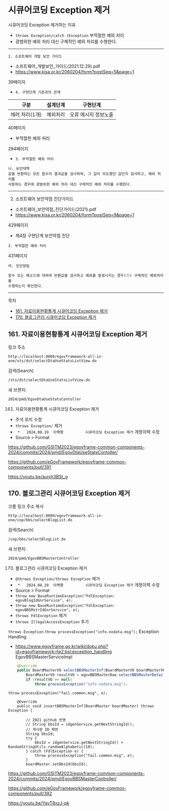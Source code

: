 # 시큐어코딩 Exception 제거

시큐어코딩 Exception 제거하는 이유
- `throws Exception/catch (Exception` 부적절한 예외 처리
- 광범위한 예외 처리 대신 구체적인 예외 처리를 수행한다.

---

`1. 소프트웨어 개발 보안 가이드`
- 소프트웨어_개발보안_가이드(2021.12.29).pdf
- https://www.kisa.or.kr/2060204/form?postSeq=5&page=1

39페이지
- `4. 구현단계 기준과의 관계`

구분|설계단계|구현단계
-|-|-
에러 처리(1개)|예외처리|오류 메시지 정보노출

40페이지
- 부적절한 예외 처리

294페이지
- `3. 부적절한 예외 처리`

```
나. 보안대책
값을 반환하는 모든 함수의 결과값을 검사하여, 그 값이 의도했던 값인지 검사하고, 예외 처리를
사용하는 경우에 광범위한 예외 처리 대신 구체적인 예외 처리를 수행한다.
```

---

2. 소프트웨어 보안약점 진단가이드
- 소프트웨어_보안약점_진단가이드(2021).pdf
- https://www.kisa.or.kr/2060204/form?postSeq=9&page=1

429페이지
- 제4장 구현단계 보안약점 진단

`3. 부적절한 예외 처리`

431페이지

```
라. 진단방법

함수 또는 메소드에 대하여 반환값을 검사하고 예외를 발생시키는 경우(①) 구체적인 예외처리를
수행하는지 확인한다.
```

---

목차
- [161. 자료이용현황통계 시큐어코딩 Exception 제거](#161-자료이용현황통계-시큐어코딩-exception-제거)
- [170. 블로그관리 시큐어코딩 Exception 제거](#170-블로그관리-시큐어코딩-exception-제거)

## 161. 자료이용현황통계 시큐어코딩 Exception 제거

링크 주소
```
http://localhost:8080/egovframework-all-in-one/sts/dst/selectDtaUseStatsListView.do
```

검색(Search)
```
/sts/dst/selectDtaUseStatsListView.do
```

새 브랜치:
```
2024/pmd/EgovDtaUseStatsContoller
```

161. 자료이용현황통계 시큐어코딩 Exception 제거
- 주석 위치 수정
- `throws Exception/` 제거
- ` *   2024.08.19  이백행          시큐어코딩 Exception 제거` 개정이력 수정
- Source > Format

https://github.com/GSITM2023/egovframe-common-components-2024/commits/2024/pmd/EgovDtaUseStatsContoller/

https://github.com/eGovFramework/egovframe-common-components/pull/391

https://youtu.be/auivh3BSt_g

## 170. 블로그관리 시큐어코딩 Exception 제거

크롬 링크 주소 복사
```
http://localhost:8080/egovframework-all-in-one/cop/bbs/selectBlogList.do
```

검색(Search)
```
/cop/bbs/selectBlogList.do
```

새 브랜치:
```
2024/pmd/EgovBBSMasterController
```

170. 블로그관리 시큐어코딩 Exception 제거
- `@throws Exception/throws Exception` 제거
- ` *   2024.08.20  이백행          시큐어코딩 Exception 제거` 개정이력 수정
- Source > Format
- `throw new BaseRuntimeException("FdlException: egovBlogIdGnrService", e);`
- `throw new BaseRuntimeException("FdlException: egovBBSMstrIdGnrService", e);`
- `throws FdlException` 제거
- `throws IllegalAccessException` 추가

`throws Exception`
`throw processException("info.nodata.msg");`
Exception Handling
- https://www.egovframe.go.kr/wiki/doku.php?id=egovframework:rte2:bsl:exception_handling
EgovBBSMasterServiceImpl
```java
	@Override
	public BoardMasterVO selectBBSMasterInf(BoardMasterVO boardMasterVO) throws Exception {
		BoardMasterVO resultVO = egovBBSMasterDao.selectBBSMasterDetail(boardMasterVO);
		if (resultVO == null)
			throw processException("info.nodata.msg");
```

`throw processException("fail.common.msg", e);`
```
	@Override
	public void insertBBSMasterInf(BoardMaster boardMaster) throws Exception {

		// 2021 github 반영
		// String bbsId = idgenService.getNextStringId();
		// 게시판 ID 채번
		String bbsId;
		try {
			bbsId = idgenService.getNextStringId() + RandomStringUtils.randomAlphabetic(10);
		} catch (FdlException e) {
			throw processException("fail.common.msg", e);
		}
		boardMaster.setBbsId(bbsId);
```

https://github.com/GSITM2023/egovframe-common-components-2024/commits/2024/pmd/EgovBBSMasterController/

https://github.com/eGovFramework/egovframe-common-components/pull/392

https://youtu.be/YavT8xzJ-pk
